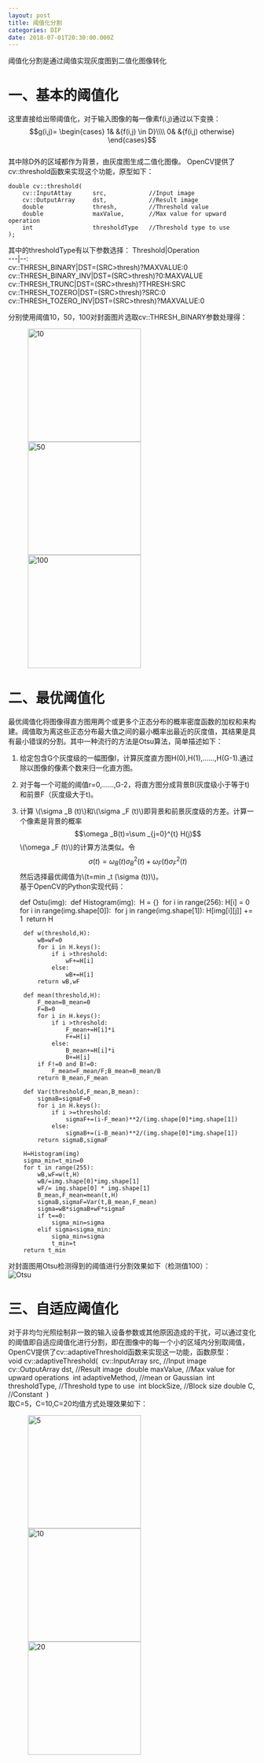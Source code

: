 ```yaml
---
layout: post
title: 阈值化分割
categories: DIP
date: 2018-07-01T20:30:00.000Z
---  
```


阈值化分割是通过阈值实现灰度图到二值化图像转化   

# 一、基本的阈值化  
这里直接给出带阈值化，对于输入图像的每一像素f(i,j)通过以下变换：
$$g(i,j)=
\begin{cases}
1& &{f(i,j) \in D}\\\\  
0& &{f(i,j) otherwise}
\end{cases}$$  
其中除D外的区域都作为背景，由灰度图生成二值化图像。 
OpenCV提供了cv::threshold函数来实现这个功能，原型如下：  

	double cv::threshold(
		cv::InputAttay		src,			//Input image
		cv::OutputArray		dst,			//Result image
		double				thresh,			//Threshold value
		double 				maxValue,		//Max value for upward operation
		int 				thresholdType	//Threshold type to use
	);   
其中的thresholdType有以下参数选择：
Threshold|Operation  
---|--:  
cv::THRESH_BINARY|DST=(SRC>thresh)?MAXVALUE:0  
cv::THRESH_BINARY_INV|DST=(SRC>thresh)?0:MAXVALUE  
cv::THRESH_TRUNC|DST=(SRC>thresh)?THRESH:SRC  
cv::THRESH_TOZERO|DST=(SRC>thresh)?SRC:0  
cv::THRESH_TOZERO_INV|DST=(SRC>thresh)?MAXVALUE:0  

分别使用阈值10，50，100对封面图片选取cv::THRESH_BINARY参数处理得：  
<figure class="Img">
	<img src="/images/DIP/Threshold/Simple10.jpg" title='10' width='230'\>
	<img src="/images/DIP/Threshold/Simple50.jpg" title='50' width='230'\>
	<img src="/images/DIP/Threshold/Simple100.jpg" title='100' width='230'\>
</figure>    

# 二、最优阈值化   
最优阈值化将图像得直方图用两个或更多个正态分布的概率密度函数的加权和来构建。阈值取为离这些正态分布最大值之间的最小概率出最近的灰度值，其结果是具有最小错误的分割。其中一种流行的方法是Otsu算法，简单描述如下：  
1. 给定包含G个灰度级的一幅图像I，计算灰度直方图H(0),H(1),……,H(G-1).通过除以图像的像素个数来归一化直方图。  
2. 对于每一个可能的阈值r=0,……,G-2，将直方图分成背景B(灰度级小于等于t)和前景F（灰度级大于t)。   
3. 计算 \\(\sigma _B (t)\\)和\\(\sigma _F (t)\\)即背景和前景灰度级的方差。计算一个像素是背景的概率$$\omega _B(t)=\sum _{j=0}^{t} H(j)$$ \\(\omega _F (t)\\)的计算方法类似。令$$\sigma (t)=\omega _B (t) \sigma _B ^2 (t) + \omega _F (t) \sigma _F ^2 (t)$$然后选择最优阈值为\\(t=min _t (\sigma (t))\\)。  
基于OpenCV的Python实现代码：  

	def Ostu(img):
	​    def Histogram(img):
	​        H = {}
	​        for i in range(256):
	​            H[i] = 0
	​        for i in range(img.shape[0]):
	​            for j in range(img.shape[1]):
	​                H[img[i][j]] += 1
	​        return H
	
	    def w(threshold,H):
	        wB=wF=0
	        for i in H.keys():
	            if i >threshold:
	                wF+=H[i]
	            else:
	                wB+=H[i]
	        return wB,wF
	    
	    def mean(threshold,H):
	        F_mean=B_mean=0
	        F=B=0
	        for i in H.keys():
	            if i >threshold:
	                F_mean+=H[i]*i
	                F+=H[i]
	            else:
	                B_mean+=H[i]*i
	                B+=H[i]
	        if F!=0 and B!=0:
	            F_mean=F_mean/F;B_mean=B_mean/B
	        return B_mean,F_mean
	    
	    def Var(threshold,F_mean,B_mean):
	        sigmaB=sigmaF=0
	        for i in H.keys():
	            if i >=threshold:
	                sigmaF+=(i-F_mean)**2/(img.shape[0]*img.shape[1])
	            else:
	                sigmaB+=(i-B_mean)**2/(img.shape[0]*img.shape[1])
	        return sigmaB,sigmaF
	    
	    H=Histogram(img)
	    sigma_min=t_min=0
	    for t in range(255):
	        wB,wF=w(t,H)
	        wB/=img.shape[0]*img.shape[1]
	        wF/= img.shape[0] * img.shape[1]
	        B_mean,F_mean=mean(t,H)
	        sigmaB,sigmaF=Var(t,B_mean,F_mean)
	        sigma=wB*sigmaB+wF*sigmaF
	        if t==0:
	            sigma_min=sigma
	        elif sigma<sigma_min:
	            sigma_min=sigma
	            t_min=t
	    return t_min
对封面图用Otsu检测得到的阈值进行分割效果如下（检测值100）：  
![](/images/DIP/Threshold/Otsu.jpg 'Otsu')
# 三、自适应阈值化  
对于非均匀光照绘制非一致的输入设备参数或其他原因造成的干扰，可以通过变化的阈值即自适应阈值化进行分割，即在图像中的每一个小的区域内分别取阈值，OpenCV提供了cv::adaptiveThreshold函数来实现这一功能，函数原型：  
​	void cv::adaptiveThreshold(
​		cv::InputArray		src,			//Input image
​		cv::OutputArray		dst,			//Result image
​		double				maxValue,		//Max value for upward operations
​		int					adaptiveMethod,	//mean or Gaussian
​		int 				thresholdType,	//Threshold type to use
​		int 				blockSize,		//Block size
​		double 				C,				//Constant
​	)		
取C=5，C=10,C=20均值方式处理效果如下：   
<figure class="Img">
	<img src="/images/DIP/Threshold/adaptive_threshold_5.jpg" title='5' width='230'\>
	<img src="/images/DIP/Threshold/adaptive_threshold_10.jpg" title='10' width='230'\>
	<img src="/images/DIP/Threshold/adaptive_threshold_20.jpg" title='20' width='230'\>
</figure>